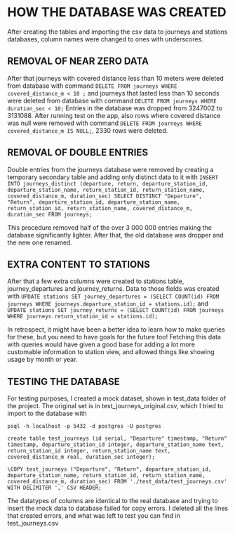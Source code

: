 # HOW THE DATABASE WAS CREATED

After creating the tables and importing the csv data to journeys and stations databases, column names were changed to ones with underscores. 

## REMOVAL OF NEAR ZERO DATA

After that journeys with covered distance less than 10 meters were deleted from database with command 
```DELETE FROM journeys WHERE covered_distance_m < 10 ;``` 
and journeys that lasted less than 10 seconds were deleted from database with command 
```DELETE FROM journeys WHERE duration_sec < 10;``` 
Entries in the database was dropped from 3247002 to 3131088. After running test on the app, also rows where covered distance was null were removed with command 
```DELETE FROM journeys WHERE covered_distance_m IS NULL;```, 2330 rows were deleted.

## REMOVAL OF DOUBLE ENTRIES

Double entries from the journeys database were removed by creating a temporary secondary table and adding only distinct data to it with 
```INSERT INTO journeys_distinct (departure, return, departure_station_id, departure_station_name, return_station_id, return_station_name, covered_distance_m, duration_sec) SELECT DISTINCT "Departure", "Return", departure_station_id, departure_station_name, return_station_id, return_station_name, covered_distance_m, duration_sec FROM journeys;``` 

This procedure removed half of the over 3 000 000 entries making the database significantly lighter. After that, the old database was dropper and the new one renamed.

## EXTRA CONTENT TO STATIONS

After that a few extra columns were created to stations table, journey_departures and journey_returns. Data to those fields was created with 
```UPDATE stations SET journey_departures = (SELECT COUNT(id) FROM journeys WHERE journeys.departure_station_id = stations.id);``` 
and 
```UPDATE stations SET journey_returns = (SELECT COUNT(id) FROM journeys WHERE journeys.return_station_id = stations.id);```

In retrospect, it might have been a better idea to learn how to make queries for these, but you need to have goals for the future too! Fetching this data with queries would have given a good base for adding a lot more customable information to station view, and allowed things like showing usage by month or year.


## TESTING THE DATABASE

For testing purposes, I created a mock dataset, shown in test_data folder of the project. The original set is in test_journeys_original.csv, which I tried to import to the database with

```psql -h localhost -p 5432 -d postgres -U postgres```

```create table test_journeys (id serial, "Departure" timestamp, "Return" timestamp, departure_station_id integer, departure_station_name text, return_station_id integer, return_station_name text, covered_distance_m real, duration_sec integer);```

```\COPY test_journeys ("Departure", "Return", departure_station_id, departure_station_name, return_station_id, return_station_name, covered_distance_m, duration_sec) FROM './test_data/test_journeys.csv' WITH DELIMITER ',' CSV HEADER;```

The datatypes of columns are identical to the real database and trying to insert the mock data to database failed for copy errors. I deleted all the lines that created errors, and what was left to test you can find in test_journeys.csv

